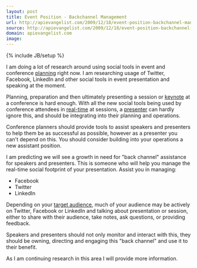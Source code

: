 ```yaml
---
layout: post
title: Event Position - Backchannel Management
url: http://apievangelist.com/2009/12/18/event-position-backchannel-management/
source: http://apievangelist.com/2009/12/18/event-position-backchannel-management/
domain: apievangelist.com
image: 
---
```

{% include JB/setup %}<p>I am doing a lot of research around using social tools in event and conference <a class="zem_slink" title="Planning" rel="wikipedia" href="http://en.wikipedia.org/wiki/Planning">planning</a> right now. I am researching usage of Twitter, Facebook, LinkedIn and other social tools in event presentation and speaking at the moment.<p></p>
Planning, preparation and then ultimately presenting a session or <a class="zem_slink" title="Keynote" rel="wikipedia" href="http://en.wikipedia.org/wiki/Keynote">keynote</a> at a conference is hard enough. With all the new social tools being used by conference attendees in <a class="zem_slink" title="Real-time computing" rel="wikipedia" href="http://en.wikipedia.org/wiki/Real-time_computing">real-time</a> at sessions, a <a class="zem_slink" title="Presenter" rel="wikipedia" href="http://en.wikipedia.org/wiki/Presenter">presenter</a> can hardly ignore this, and should be integrating into their planning and operations.<p></p>
Conference planners should provide tools to assist speakers and presenters to help them be as successful as possible, however as a presenter you can't depend on this. You should consider building into your operations a new assistant position.<p></p>
I am predicting we will see a growth in need for "back channel" assistance for speakers and presenters. This is someone who will help you manage the real-time social footprint of your presentation. Assist you in managing:
<ul class="mainlist">
	<li>Facebook</li>
	<li>Twitter</li>
	<li>LinkedIn</li>
</ul>
Depending on your <a class="zem_slink" title="Target audience" rel="wikipedia" href="http://en.wikipedia.org/wiki/Target_audience">target audience</a>, much of your audience may be actively on Twitter, Facebook or LinkedIn and talking about presentation or session, either to share with their audience, take notes, ask questions, or providing feedback.<p></p>
Speakers and presenters should not only monitor and interact with this, they should be owning, directing and engaging this "back channel" and use it to their benefit.<p></p>
As I am continuing research in this area I will provide more information.
</p>
